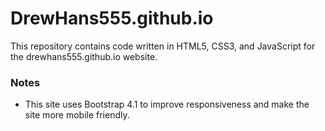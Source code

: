 # DrewHans555.github.io

This repository contains code written in HTML5, CSS3, and JavaScript for the drewhans555.github.io website.

### Notes
* This site uses Bootstrap 4.1 to improve responsiveness and make the site more mobile friendly.
